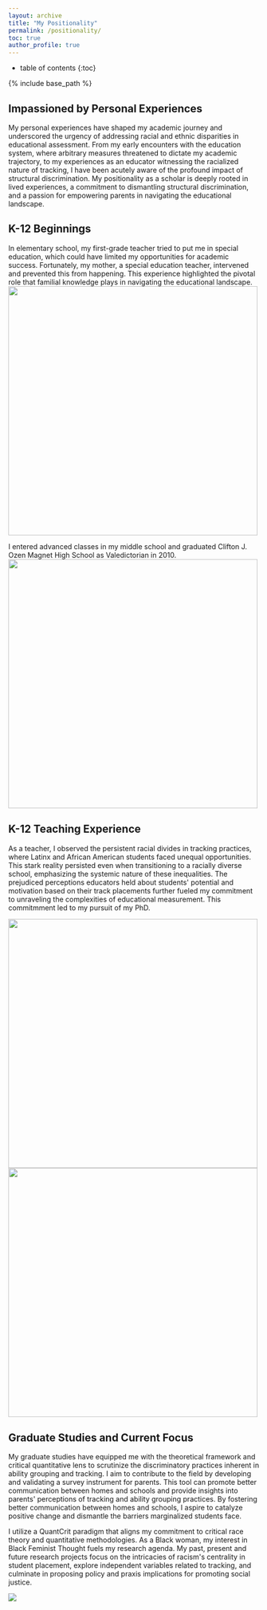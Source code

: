 ```yaml
---
layout: archive
title: "My Positionality"
permalink: /positionality/
toc: true
author_profile: true
---
```

* table of contents
{:toc}

{% include base_path %}
## Impassioned by Personal Experiences
My personal experiences have shaped my academic journey and underscored the urgency of addressing racial and ethnic disparities in educational assessment. From my early encounters with the education system, where arbitrary measures threatened to dictate my academic trajectory, to my experiences as an educator witnessing the racialized nature of tracking, I have been acutely aware of the profound impact of structural discrimination. My positionality as a scholar is deeply rooted in lived experiences, a commitment to dismantling structural discrimination, and a passion for empowering parents in navigating the educational landscape. 
## K-12 Beginnings
In elementary school, my first-grade teacher tried to put me in special education, which could have limited my opportunities for academic success. Fortunately, my mother, a special education teacher, intervened and prevented this from happening. This experience highlighted the pivotal role that familial knowledge plays in navigating the educational landscape. 
<image src = "https://github.com/kedosomwan/kedosomwan.github.io/assets/172934087/893ed061-43d8-4180-864d-b939411c2d92" width = 500>

I entered advanced classes in my middle school and graduated Clifton J. Ozen Magnet High School as Valedictorian in 2010.
<image src = "https://github.com/kedosomwan/kedosomwan.github.io/assets/172934087/209d8e39-2989-485f-b781-136e3965418a" width = 500>

## K-12 Teaching Experience
As a teacher, I observed the persistent racial divides in tracking practices, where Latinx and African American students faced unequal opportunities. This stark reality persisted even when transitioning to a racially diverse school, emphasizing the systemic nature of these inequalities. The prejudiced perceptions educators held about students' potential and motivation based on their track placements further fueled my commitment to unraveling the complexities of educational measurement. This commitmment led to my pursuit of my PhD.

<image src = "https://github.com/kedosomwan/kedosomwan.github.io/assets/172934087/2eaca729-347b-47ce-a773-211665cc4d39" width = 500>
<image src = "https://github.com/kedosomwan/kedosomwan.github.io/assets/172934087/1d14be42-469d-4694-984d-e4a1d287d356" width = 500>

## Graduate Studies and Current Focus

<p>My graduate studies have equipped me with the theoretical framework and critical quantitative lens to scrutinize the discriminatory practices inherent in ability grouping and tracking. I aim to contribute to the field by developing and validating a survey instrument for parents. This tool can promote better communication between homes and schools and provide insights into parents' perceptions of tracking and ability grouping practices. By fostering better communication between homes and schools, I aspire to catalyze positive change and dismantle the barriers marginalized students face.</p>
<p>I utilize a QuantCrit paradigm that aligns my commitment to critical race theory and quantitative methodologies. As a Black woman, my interest in Black Feminist Thought fuels my research agenda. My past, present and future research projects focus on the intricacies of racism's centrality in student placement, explore independent variables related to tracking, and culminate in proposing policy and praxis implications for promoting social justice.</p>

<image src = "https://github.com/kedosomwan/kedosomwan.github.io/assets/172934087/945a664b-e555-44bd-947e-3fac3c420978">


